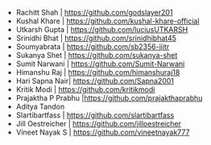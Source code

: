 - Rachitt Shah | https://github.com/godslayer201
- Kushal Khare | https://github.com/kushal-khare-official
- Utkarsh Gupta | https://github.com/luciusUTKARSH
- Srinidhi Bhat | https://github.com/srinidhibhat45
- Soumyabrata | https://github.com/sb2356-iiitr
- Sukanya Shet | https://github.com/sukanya-shet
- Sumit Narwani | https://github.com/Sumit-Narwani
- Himanshu Raj | https://github.com/himanshuraj18
- Hari Sapna Nair| https://github.com/Sapna2001
- Kritik Modi | https://github.com/kritikmodi
- Prajaktha P Prabhu |https://github.com/prajakthaprabhu
- Aditya Tandon
- Slartibartfass | https://github.com/slartibartfass
- Jill Oestreicher | https://github.com/jilloestreicher
- Vineet Nayak S | https://github.com/vineetnayak777
